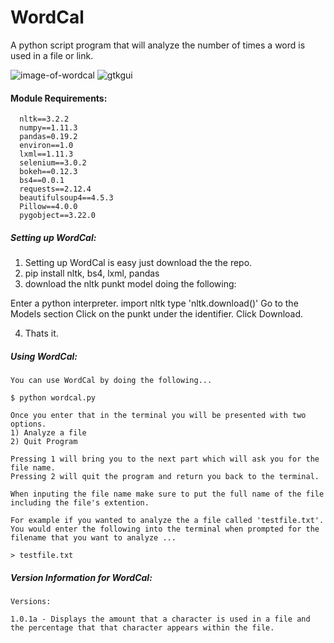 # WordCal
A python script program that will analyze the number of times a word is used in a file or link.

![image-of-wordcal](http://i.imgur.com/WcThoKx.png)
![gtkgui](http://i.imgur.com/mQ0USp3.png)

#### Module Requirements:
      nltk==3.2.2
      numpy==1.11.3
      pandas=0.19.2
      environ==1.0
      lxml==1.11.3
      selenium==3.0.2
      bokeh==0.12.3
      bs4==0.0.1
      requests==2.12.4
      beautifulsoup4==4.5.3
      Pillow==4.0.0
      pygobject==3.22.0


##### Setting up WordCal:
1. Setting up WordCal is easy just download the the repo.
2. pip install nltk, bs4, lxml, pandas
3. download the nltk punkt model doing the following:

Enter a python interpreter.
import nltk
type 'nltk.download()'
Go to the Models section
Click on the punkt under the identifier. 
Click Download.

4. Thats it.

    
##### Using WordCal:
    You can use WordCal by doing the following...
    
    $ python wordcal.py
    
    Once you enter that in the terminal you will be presented with two options.
    1) Analyze a file
    2) Quit Program
    
    Pressing 1 will bring you to the next part which will ask you for the file name.
    Pressing 2 will quit the program and return you back to the terminal.
    
    When inputing the file name make sure to put the full name of the file including the file's extention.
    
    For example if you wanted to analyze the a file called 'testfile.txt'.
    You would enter the following into the terminal when prompted for the filename that you want to analyze ...
    
    > testfile.txt
    
##### Version Information for WordCal:

    Versions:
    
    1.0.1a - Displays the amount that a character is used in a file and the percentage that that character appears within the file.
    
    
